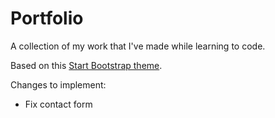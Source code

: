 # Portfolio
A collection of my work that I've made while learning to code.

Based on this [Start Bootstrap theme](https://startbootstrap.com/template-overviews/freelancer/).

Changes to implement:
* Fix contact form

